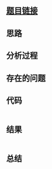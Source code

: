 [//]: # (@Author  : xu.junpeng)
[//]: # (@Time    : 2020/6/21 1:07 上午)
## [题目链接](https://leetcode.com/problems/jump-game/)

## 思路

## 分析过程

## 存在的问题

## 代码
```python

```

## 结果
```

```
## 总结

